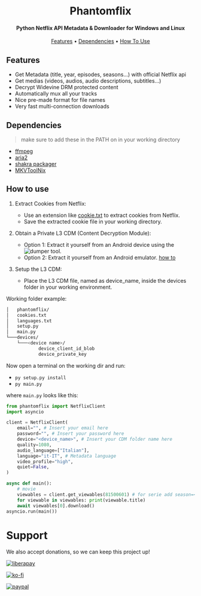 <h1 align="center">
  Phantomflix
</h1>

<h4 align="center">Python Netflix API Metadata & Downloader for Windows and Linux</h4>

<p align="center">
  <a href="#features">Features</a> •
  <a href="#dependencies">Dependencies</a> •
  <a href="#how-to-use">How To Use</a>
</p>

## Features
* Get Metadata (title, year, episodes, seasons...) with official Netflix api
* Get medias (videos, audios, audio descriptions, subtitles...)
* Decrypt Widevine DRM protected content
* Automatically mux all your tracks
* Nice pre-made format for file names
* Very fast multi-connection downloads

## Dependencies
> make sure to add these in the PATH on in your working directory
- [ffmpeg](https://ffmpeg.org/)
- [aria2](https://github.com/aria2/aria2)
- [shakra packager](https://github.com/shaka-project/shaka-packager)
- [MKVToolNix](https://mkvtoolnix.download/)

## How to use
1. Extract Cookies from Netflix:
    - Use an extension like [cookie.txt](https://addons.mozilla.org/en-US/firefox/addon/cookies-txt/) to extract cookies from Netflix.
    - Save the extracted cookie file in your working directory.

2. Obtain a Private L3 CDM (Content Decryption Module):
    - Option 1: Extract it yourself from an Android device using the ![dumper](https://github.com/Diazole/dumper) tool.
    - Option 2: Extract it yourself from an Android emulator. [how to](https://pastebin.com/vc6zB6gv)

3. Setup the L3 CDM:
   - Place the L3 CDM file, named as device_name, inside the devices folder in your working environment.
  
Working folder example:
```bash
│   phantomflix/
│   cookies.txt
│   languages.txt
│   setup.py
│   main.py
└───devices/
    └───<device name>/
            device_client_id_blob
            device_private_key
```

Now open a terminal on the working dir and run:
- `py setup.py install`
- `py main.py`

where `main.py` looks like this:
```python
from phantomflix import NetflixClient
import asyncio

client = NetflixClient(
    email="", # Insert your email here
    password="", # Insert your password here
    device="<device_name>", # Insert your CDM folder name here
    quality=1080,
    audio_language=["Italian"],
    language="it-IT", # Metadata language
    video_profile="high",
    quiet=False,
)

async def main():
    # movie
    viewables = client.get_viewables(81500601) # for serie add season=<season_number>, episode=<episode_number>
    for viewable in viewables: print(viewable.title)
    await viewables[0].download()
asyncio.run(main())
```

# Support
We also accept donations, so we can keep this project up!

[![liberapay](https://liberapay.com/assets/widgets/donate.svg)](https://liberapay.com/balduzz/donate)

[![ko-fi](https://ko-fi.com/img/githubbutton_sm.svg)](https://ko-fi.com/C0C8T2OJ6)

[![paypal](https://www.paypalobjects.com/en_US/i/btn/btn_donateCC_LG.gif)](https://www.paypal.com/donate/?hosted_button_id=3C8G7V8DUWLQG)
